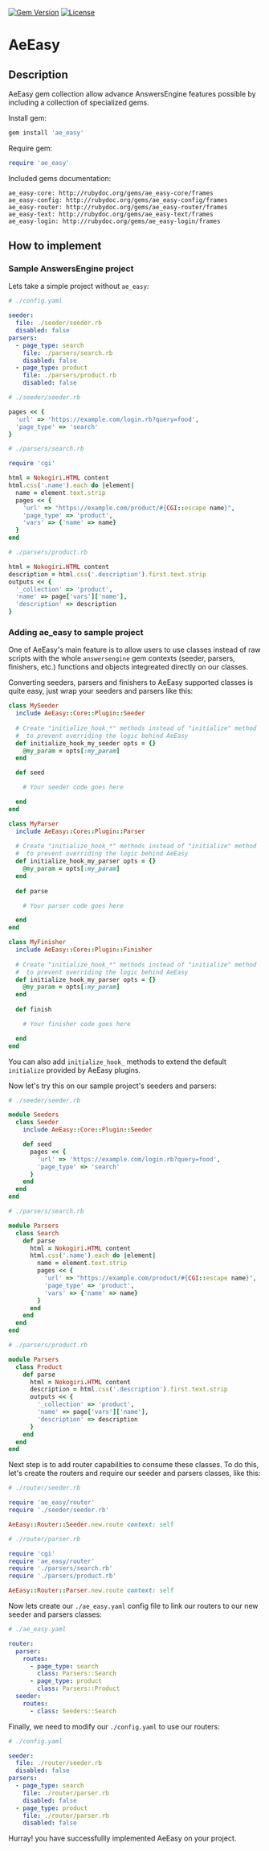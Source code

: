 [![Gem Version](https://badge.fury.io/rb/ae_easy.svg)](http://github.com/answersengine/ae_easy/releases)
[![License](http://img.shields.io/badge/license-MIT-yellowgreen.svg)](#license)

# AeEasy
## Description

AeEasy gem collection allow advance AnswersEngine features possible by including a collection of specialized gems.

Install gem:
```ruby
gem install 'ae_easy'
```

Require gem:
```ruby
require 'ae_easy'
```

Included gems documentation:
```
ae_easy-core: http://rubydoc.org/gems/ae_easy-core/frames
ae_easy-config: http://rubydoc.org/gems/ae_easy-config/frames
ae_easy-router: http://rubydoc.org/gems/ae_easy-router/frames
ae_easy-text: http://rubydoc.org/gems/ae_easy-text/frames
ae_easy-login: http://rubydoc.org/gems/ae_easy-login/frames
```

## How to implement

### Sample AnswersEngine project

Lets take a simple project without `ae_easy`:

```yaml
# ./config.yaml

seeder:
  file: ./seeder/seeder.rb
  disabled: false
parsers:
  - page_type: search
    file: ./parsers/search.rb
    disabled: false
  - page_type: product
    file: ./parsers/product.rb
    disabled: false
```

```ruby
# ./seeder/seeder.rb

pages << {
  'url' => 'https://example.com/login.rb?query=food',
  'page_type' => 'search'
}
```

```ruby
# ./parsers/search.rb

require 'cgi'

html = Nokogiri.HTML content
html.css('.name').each do |element|
  name = element.text.strip
  pages << {
    'url' => "https://example.com/product/#{CGI::escape name}",
    'page_type' => 'product',
    'vars' => {'name' => name}
  }
end
```

```ruby
# ./parsers/product.rb

html = Nokogiri.HTML content
description = html.css('.description').first.text.strip
outputs << {
  '_collection' => 'product',
  'name' => page['vars']['name'],
  'description' => description
}
```

### Adding ae_easy to sample project

One of AeEasy's main feature is to allow users to use classes instead of raw scripts with the whole `answersengine` gem contexts (seeder, parsers, finishers, etc.) functions and objects integreated directly on our classes.

Converting seeders, parsers and finishers to AeEasy supported classes is quite easy, just wrap your seeders and parsers like this:

```ruby
class MySeeder
  include AeEasy::Core::Plugin::Seeder
  
  # Create "initialize_hook_*" methods instead of "initialize" method
  #  to prevent overriding the logic behind AeEasy
  def initialize_hook_my_seeder opts = {}
    @my_param = opts[:my_param]
  end

  def seed

    # Your seeder code goes here

  end
end
```

```ruby
class MyParser
  include AeEasy::Core::Plugin::Parser
  
  # Create "initialize_hook_*" methods instead of "initialize" method
  #  to prevent overriding the logic behind AeEasy
  def initialize_hook_my_parser opts = {}
    @my_param = opts[:my_param]
  end
  
  def parse

    # Your parser code goes here

  end
end
```

```ruby
class MyFinisher
  include AeEasy::Core::Plugin::Finisher
  
  # Create "initialize_hook_*" methods instead of "initialize" method
  #  to prevent overriding the logic behind AeEasy
  def initialize_hook_my_parser opts = {}
    @my_param = opts[:my_param]
  end
  
  def finish

    # Your finisher code goes here

  end
end
```

You can also add `initialize_hook_` methods to extend the default `initialize` provided by AeEasy plugins.

Now let's try this on our sample project's seeders and parsers:

```ruby
# ./seeder/seeder.rb

module Seeders
  class Seeder
    include AeEasy::Core::Plugin::Seeder

    def seed
      pages << {
        'url' => 'https://example.com/login.rb?query=food',
        'page_type' => 'search'
      }
    end
  end
end
```

```ruby
# ./parsers/search.rb

module Parsers
  class Search
    def parse
      html = Nokogiri.HTML content
      html.css('.name').each do |element|
        name = element.text.strip
        pages << {
          'url' => "https://example.com/product/#{CGI::escape name}",
          'page_type' => 'product',
          'vars' => {'name' => name}
        }
      end
    end
  end
end
```

```ruby
# ./parsers/product.rb

module Parsers
  class Product
    def parse
      html = Nokogiri.HTML content
      description = html.css('.description').first.text.strip
      outputs << {
        '_collection' => 'product',
        'name' => page['vars']['name'],
        'description' => description
      }
    end
  end
end
```

Next step is to add router capabilities to consume these classes. To do this, let's create the routers and require our seeder and parsers classes, like this:

```ruby
# ./router/seeder.rb

require 'ae_easy/router'
require './seeder/seeder.rb'

AeEasy::Router::Seeder.new.route context: self
```

```ruby
# ./router/parser.rb

require 'cgi'
require 'ae_easy/router'
require './parsers/search.rb'
require './parsers/product.rb'

AeEasy::Router::Parser.new.route context: self
```

Now lets create our `./ae_easy.yaml` config file to link our routers to our new seeder and parsers classes:

```yaml
# ./ae_easy.yaml

router:
  parser:
    routes:
      - page_type: search
        class: Parsers::Search
      - page_type: product
        class: Parsers::Product
  seeder:
    routes:
      - class: Seeders::Search
```

Finally, we need to modify our `./config.yaml` to use our routers:

```yaml
# ./config.yaml

seeder:
  file: ./router/seeder.rb
  disabled: false
parsers:
  - page_type: search
    file: ./router/parser.rb
    disabled: false
  - page_type: product
    file: ./router/parser.rb
    disabled: false
```

Hurray! you have successfullly implemented AeEasy on your project.
